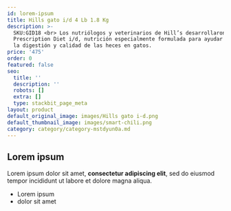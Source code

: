 ```yaml
---
id: lorem-ipsum
title: Hills gato i/d 4 Lb 1.8 Kg
description: >-
  SKU:GID18 <br> Los nutriólogos y veterinarios de Hill’s desarrollaron
  Prescription Diet i/d, nutrición especialmente formulada para ayudar a mejorar
  la digestión y calidad de las heces en gatos.
price: '475'
order: 0
featured: false
seo:
  title: ''
  description: ''
  robots: []
  extra: []
  type: stackbit_page_meta
layout: product
default_original_image: images/Hills gato i-d.png
default_thumbnail_image: images/smart-chili.png
category: category/category-mstdyun0a.md
---
```

## Lorem ipsum

Lorem ipsum dolor sit amet, **consectetur adipiscing elit**, sed do eiusmod tempor incididunt ut labore et dolore magna aliqua.

- Lorem ipsum
- dolor sit amet